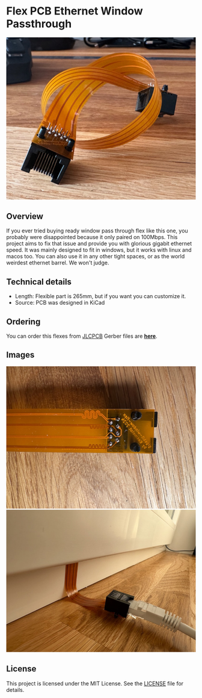# Flex PCB Ethernet Window Passthrough
![Main flex photo](img.jpg)
## Overview
If you ever tried buying ready window pass through flex like this one, you probably were disappointed because it only paired on 100Mbps.
This project aims to fix that issue and provide you with glorious gigabit ethernet speed. It was mainly designed to fit 
in windows, but it works with linux and macos too. You can also use it in any other tight spaces, or as the world weirdest ethernet barrel. We won't judge. 


## Technical details
- Length: Flexible part is 265mm, but if you want you can customize it.
- Source: PCB was designed in KiCad

## Ordering

You can order this flexes from [JLCPCB](https://jlcpcb.com/) Gerber files are  **[here](production/gigabit-window-flex.zip)**.

## Images

![traces near plug closeup phot](img_1.jpg)
![possible application photo](img_2.jpg)
## License

This project is licensed under the MIT License. See the [LICENSE](LICENSE.md) file for details.
